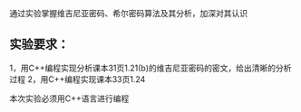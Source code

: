 通过实验掌握维吉尼亚密码、希尔密码算法及其分析，加深对其认识

## 实验要求：

 1，用C++编程实现分析课本31页1.21(b)的维吉尼亚密码的密文，给出清晰的分析过程
 2，用C++编程实现课本33页1.24

本次实验必须用C++语言进行编程


